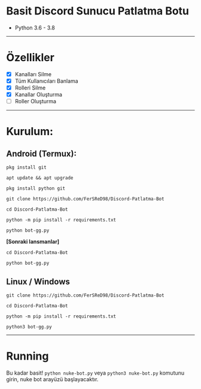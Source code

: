 # Basit Discord Sunucu Patlatma Botu
* Python 3.6 - 3.8
***
# Özellikler
 - [x] Kanalları Silme
 - [x] Tüm Kullanıcıları Banlama
 - [x] Rolleri Silme
 - [x] Kanallar Oluşturma
 - [ ] Roller Oluşturma

***
# Kurulum:
## Android (Termux):
```console
pkg install git

apt update && apt upgrade

pkg install python git

git clone https://github.com/FerSReD98/Discord-Patlatma-Bot

cd Discord-Patlatma-Bot

python -m pip install -r requirements.txt

python bot-gg.py
```
**[Sonraki lansmanlar]**
```console
cd Discord-Patlatma-Bot

python bot-gg.py
```
## Linux / Windows
```console
git clone https://github.com/FerSReD98/Discord-Patlatma-Bot

cd Discord-Patlatma-Bot

python -m pip install -r requirements.txt

python3 bot-gg.py
```

***
# Running
Bu kadar basit! `python nuke-bot.py` veya `python3 nuke-bot.py` komutunu girin, nuke bot arayüzü başlayacaktır.
